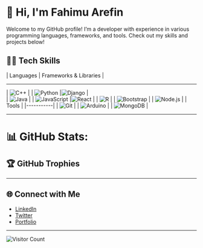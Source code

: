 
# 👋 Hi, I'm Fahimu Arefin

Welcome to my GitHub profile! I’m a developer with experience in various programming languages, frameworks, and tools. Check out my skills and projects below!


## 👨‍💻 Tech Skills
| Languages   | Frameworks & Libraries |
--------------  -------------------------
| ![C++](https://img.shields.io/badge/-C++-00599C?style=flat&logo=c%2B%2B&logoColor=white) | 
| ![Python](https://img.shields.io/badge/-Python-3776AB?style=flat&logo=python&logoColor=white) |![Django](https://img.shields.io/badge/-Django-092E20?style=flat&logo=django) |          
| ![Java](https://img.shields.io/badge/-Java-007396?style=flat&logo=java&logoColor=white) | 
| ![JavaScript](https://img.icons8.com/color/48/000000/javascript.png) |![React](https://img.shields.io/badge/-React-61DAFB?style=flat&logo=react&logoColor=black) |
| ![R](https://img.shields.io/badge/-R-276DC3?style=flat&logo=r&logoColor=white) |
| ![Bootstrap](https://img.shields.io/badge/-Bootstrap-7952B3?style=flat&logo=bootstrap) |
| ![Node.js](https://img.shields.io/badge/-Node.js-339933?style=flat&logo=node.js&logoColor=white)  | 
| Tools     |
|-----------|
| ![Git](https://img.shields.io/badge/-Git-F05032?style=flat&logo=git&logoColor=white) |
| ![Arduino](https://img.shields.io/badge/-Arduino-00979D?style=flat&logo=arduino&logoColor=white) | 
| ![MongoDB](https://img.shields.io/badge/-MongoDB-47A248?style=flat&logo=mongodb&logoColor=white) |

---


# 📊 GitHub Stats:




## 🏆 GitHub Trophies


---

## 🌐 Connect with Me

- [LinkedIn](https://www.linkedin.com/in/yourusername)
- [Twitter](https://twitter.com/yourusername)
- [Portfolio](https://yourportfolio.com)

---

![Visitor Count](https://komarev.com/ghpvc/?username=Fahimul-06e&color=blue)

<!---
Fahimul-06/Fahimul-06 is a ✨ special ✨ repository because its `README.md` (this file) appears on your GitHub profile.
You can click the Preview link to take a look at your changes.
--->
